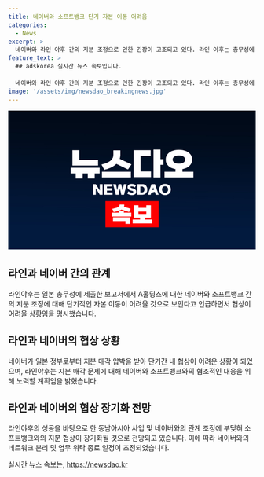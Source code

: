 ```yaml
---
title: 네이버와 소프트뱅크 단기 자본 이동 어려움
categories:
  - News
excerpt: >
  네이버와 라인 야후 간의 지분 조정으로 인한 긴장이 고조되고 있다. 라인 야후는 총무성에 보고서를 제출하여 단기적인 자본의 이동은 어려울 것이라고 언급하며 압박을 받고 있는 상황이다. 네이버는 라인의 성공을 바탕으로 일본 정부의 반대 여론에 부딪혀 소프트뱅크와의 지분 협상이 장기화될 것이라 예상되며, 라인 야후는 네이버와의 네트워크 분리 및 업무 위탁 종료 일정을 앞당기는 등 긴장하고 있는 상황이다. 
feature_text: >
  ## adskorea 실시간 뉴스 속보입니다.

  네이버와 라인 야후 간의 지분 조정으로 인한 긴장이 고조되고 있다. 라인 야후는 총무성에 보고서를 제출하여 단기적인 자본의 이동은 어려울 것이라고 언급하며 압박을 받고 있는 상황이다. 네이버는 라인의 성공을 바탕으로 일본 정부의 반대 여론에 부딪혀 소프트뱅크와의 지분 협상이 장기화될 것이라 예상되며, 라인 야후는 네이버와의 네트워크 분리 및 업무 위탁 종료 일정을 앞당기는 등 긴장하고 있는 상황이다. 
image: '/assets/img/newsdao_breakingnews.jpg'
---
```


<p><img src="/assets/img/newsdao_breakingnews.jpg" alt="adskorea 속보" /></p>

<h2 data-ke-size="size26">라인과 네이버 간의 관계</h2>

<p data-ke-size="size16">라인야후는 일본 총무성에 제출한 보고서에서 A홀딩스에 대한 네이버와 소프트뱅크 간의 지분 조정에 대해 단기적인 자본 이동이 어려울 것으로 보인다고 언급하면서 협상이 어려울 상황임을 명시했습니다.</p>

<h2 data-ke-size="size26">라인과 네이버의 협상 상황</h2>

<p data-ke-size="size16">네이버가 일본 정부로부터 지분 매각 압박을 받아 단기간 내 협상이 어려운 상황이 되었으며, 라인야후는 지분 매각 문제에 대해 네이버와 소프트뱅크와의 협조적인 대응을 위해 노력할 계획임을 밝혔습니다.</p>

<h2 data-ke-size="size26">라인과 네이버의 협상 장기화 전망</h2>

<p data-ke-size="size16">라인야후의 성공을 바탕으로 한 동남아시아 사업 및 네이버와의 관계 조정에 부딪혀 소프트뱅크와의 지분 협상이 장기화될 것으로 전망되고 있습니다. 이에 따라 네이버와의 네트워크 분리 및 업무 위탁 종료 일정이 조정되었습니다.</p>
실시간 뉴스 속보는, <a href="https://newsdao.kr" rel="dofollow">https://newsdao.kr</a>


